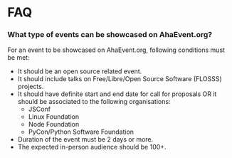 # FAQ

### What type of events can be showcased on AhaEvent.org?

For an event to be showcased on AhaEvent.org, following conditions must be met:
- It should be an open source related event.
- It should include talks on Free/Libre/Open Source Software (FLOSSS) projects.
- It should have definite start and end date for call for proposals OR it should be associated to the following organisations:
    - JSConf
    - Linux Foundation
    - Node Foundation
    - PyCon/Python Software Foundation
- Duration of the event must be 2 days or more.
- The expected in-person audience should be 100+.


